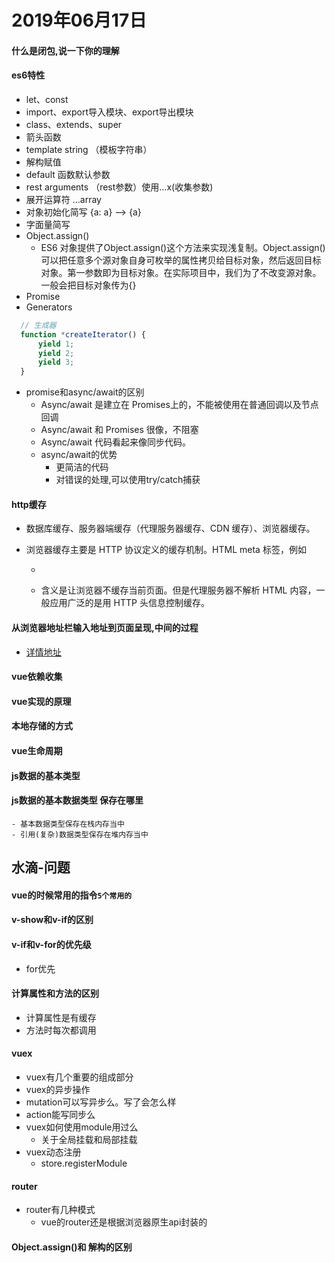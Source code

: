 # 2019年06月17日
#### 什么是闭包,说一下你的理解
 
#### es6特性
- let、const
- import、export导入模块、export导出模块
- class、extends、super
- 箭头函数
- template string （模板字符串）
- 解构赋值
- default 函数默认参数
- rest arguments （rest参数）使用...x(收集参数)
- 展开运算符  ...array
- 对象初始化简写 {a: a} --> {a}
- 字面量简写
- Object.assign()
  - ES6 对象提供了Object.assign()这个方法来实现浅复制。Object.assign()可以把任意多个源对象自身可枚举的属性拷贝给目标对象，然后返回目标对象。第一参数即为目标对象。在实际项目中，我们为了不改变源对象。一般会把目标对象传为{}
- Promise
- Generators 
```js
  // 生成器
  function *createIterator() {
      yield 1;
      yield 2;
      yield 3;
  }
```
 
- promise和async/await的区别
  - Async/await 是建立在 Promises上的，不能被使用在普通回调以及节点回调
  - Async/await 和 Promises 很像，不阻塞
  - Async/await 代码看起来像同步代码。
  - async/await的优势
    - 更简洁的代码
    - 对错误的处理,可以使用try/catch捕获


 
#### http缓存
- 数据库缓存、服务器端缓存（代理服务器缓存、CDN 缓存）、浏览器缓存。
- 浏览器缓存主要是 HTTP 协议定义的缓存机制。HTML meta 标签，例如

  - <META HTTP-EQUIV="Pragma" CONTENT="no-store">

  - 含义是让浏览器不缓存当前页面。但是代理服务器不解析 HTML 内容，一般应用广泛的是用 HTTP 头信息控制缓存。
#### 从浏览器地址栏输入地址到页面呈现,中间的过程
  - [详情地址](https://blog.csdn.net/u012862311/article/details/78753232)


#### vue依赖收集
 
#### vue实现的原理
 
#### 本地存储的方式

#### vue生命周期

#### js数据的基本类型

#### js数据的基本数据类型 保存在哪里
    - 基本数据类型保存在栈内存当中
    - 引用(复杂)数据类型保存在堆内存当中
   
## 水滴-问题
#### vue的时候常用的指令`5个常用的`
#### v-show和v-if的区别
#### v-if和v-for的优先级
- for优先
#### 计算属性和方法的区别
  - 计算属性是有缓存
  - 方法时每次都调用

#### vuex
- vuex有几个重要的组成部分
- vuex的异步操作
- mutation可以写异步么。写了会怎么样
- action能写同步么
- vuex如何使用module用过么
  - 关于全局挂载和局部挂载
- vuex动态注册
  - store.registerModule

#### router
- router有几种模式
  - vue的router还是根据浏览器原生api封装的

#### Object.assign()和 解构的区别
 
 